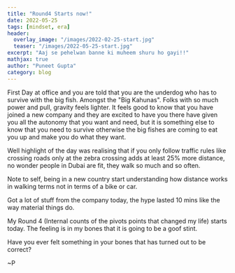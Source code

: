 ```yaml
---
title: "Round4 Starts now!"
date: 2022-05-25
tags: [mindset, era]
header:
  overlay_image: "/images/2022-02-25-start.jpg"
  teaser: "/images/2022-05-25-start.jpg"
excerpt: "Aaj se pehelwan banne ki muheem shuru ho gayi!!"
mathjax: true
author: "Puneet Gupta"
category: blog
---
```


First Day at office and you are told that you are the underdog who has to survive with the big fish. Amongst the "Big Kahunas". Folks with so much power and pull, gravity feels lighter. It feels good to know that you have joined a new company and they are excited to have you there have given you all the autonomy that you want and need, but it is something else to know that you need to survive otherwise the big fishes are coming to eat you up and make you do what they want.

Well highlight of the day was realising that if you only follow traffic rules like crossing roads only at the zebra crossing adds at least 25% more distance, no wonder people in Dubai are fit, they walk so much and so often.

Note to self, being in a new country start understanding how distance works in walking terms not in terms of a bike or car.

Got a lot of stuff from the company today, the hype lasted 10 mins like the way material things do.

My Round 4 (Internal counts of the pivots points that changed my life) starts today. The feeling is in my bones that it is going to be a goof stint.


Have you ever felt something in your bones that has turned out to be correct?

~P
